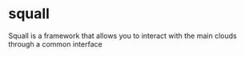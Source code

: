 # squall
Squall is a framework that allows you to interact with the main clouds through a common interface
